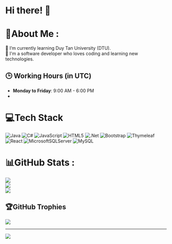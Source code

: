 # Hi there! 👋
# 💫About Me :
🌱 I’m currently learning Duy Tan University (DTU). </br>
🌱 I'm a software developer who loves coding and learning new technologies.

## 🕒 Working Hours (in UTC)
- **Monday to Friday**: 9:00 AM - 6:00 PM
- 
# 💻Tech Stack
![Java](https://img.shields.io/badge/java-%23ED8B00.svg?style=plastic&logo=java&logoColor=white) ![C#](https://img.shields.io/badge/c%23-%23239120.svg?style=plastic&logo=c-sharp&logoColor=white) ![JavaScript](https://img.shields.io/badge/javascript-%23323330.svg?style=plastic&logo=javascript&logoColor=%23F7DF1E) ![HTML5](https://img.shields.io/badge/html5-%23E34F26.svg?style=plastic&logo=html5&logoColor=white) ![.Net](https://img.shields.io/badge/.NET-5C2D91?style=plastic&logo=.net&logoColor=white) ![Bootstrap](https://img.shields.io/badge/bootstrap-%23563D7C.svg?style=plastic&logo=bootstrap&logoColor=white) ![Thymeleaf](https://img.shields.io/badge/Thymeleaf-%23005C0F.svg?style=plastic&logo=Thymeleaf&logoColor=white) ![React](https://img.shields.io/badge/react-%2320232a.svg?style=plastic&logo=react&logoColor=%2361DAFB) ![MicrosoftSQLServer](https://img.shields.io/badge/Microsoft%20SQL%20Sever-CC2927?style=plastic&logo=microsoft%20sql%20server&logoColor=white) ![MySQL](https://img.shields.io/badge/mysql-%2300f.svg?style=plastic&logo=mysql&logoColor=white)
# 📊GitHub Stats :
![](https://github-readme-stats.vercel.app/api?username=j4pmdn&theme=radical&hide_border=true&include_all_commits=false&count_private=false)<br/>
![](https://github-readme-streak-stats.herokuapp.com/?user=j4pmdn&theme=radical&hide_border=true)<br/>
![](https://github-readme-stats.vercel.app/api/top-langs/?username=j4pmdn&theme=radical&hide_border=true&include_all_commits=false&count_private=false&layout=compact)

## 🏆GitHub Trophies
![](https://github-trophies.vercel.app/?username=j4pmdn&theme=radical&no-frame=false&no-bg=false&margin-w=4)

---
[![](https://visitcount.itsvg.in/api?id=j4pmdn&icon=0&color=0)](https://visitcount.itsvg.in)
